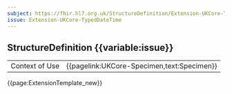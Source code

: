 ```yaml
---
subject: https://fhir.hl7.org.uk/StructureDefinition/Extension-UKCore-TypedDateTime
issue: Extension-UKCore-TypedDateTime
---
```

## StructureDefinition {{variable:issue}}

<table id="addToTranspose">
<tr><td>Context of Use</td>
<td>{{pagelink:UKCore-Specimen,text:Specimen}}</td>
</tr>
</table>

{{page:ExtensionTemplate_new}}